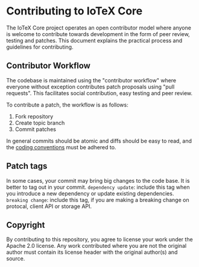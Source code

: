 Contributing to IoTeX Core
============================

The IoTeX Core project operates an open contributor model where anyone is welcome to contribute towards development in the form of peer review, testing and patches. This document explains the practical process and guidelines for contributing.

Contributor Workflow
--------------------

The codebase is maintained using the "contributor workflow" where everyone
without exception contributes patch proposals using "pull requests". This
facilitates social contribution, easy testing and peer review.

To contribute a patch, the workflow is as follows:

  1. Fork repository
  1. Create topic branch
  1. Commit patches

In general commits should be atomic and diffs should be easy to read, and the [coding conventions](https://github.com/golang/go/wiki/CodeReviewComments)
must be adhered to.

Patch tags
---------------------
In some cases, your commit may bring big changes to the code base. It is better to tag out in your commit.
`dependency update`: include this tag when you introduce a new dependency or update existing dependencies.
`breaking change`: include this tag, if you are making a breaking change on protocal, client API or storage API.


Copyright
---------

By contributing to this repository, you agree to license your work under the 
Apache 2.0 license. Any work contributed where you are not the original 
author must contain its license header with the original author(s) and source.

